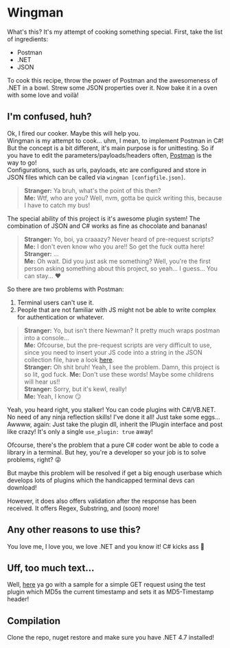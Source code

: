 # Wingman

What's this? It's my attempt of cooking something special. First, take the list of ingredients:

* Postman
* .NET
* JSON

To cook this recipe, throw the power of Postman and the awesomeness of .NET in a bowl.  Strew some JSON properties over it. Now bake it in a oven with some love and voilà!  


## I'm confused, huh?

Ok, I fired our cooker. Maybe this will help you.  
Wingman is my attempt to cook... uhm, I mean, to implement Postman in C#! But the concept is a bit different, it's main purpose is for unittesting. So if you have to edit the parameters/payloads/headers often, [Postman](https://www.getpostman.com/) is the way to go!  
Configurations, such as urls, payloads, etc are configured and store in JSON files which can be called via ```wingman [configfile.json]```.  

> **Stranger:** Ya bruh, what's the point of this then?  
> **Me:** Wtf, who are you? Well, nvm, gotta be quick writing this, because I have to catch my bus!  

The special ability of this project is it's awesome plugin system! The combination of JSON and C# works as fine as chocolate and bananas!  

> **Stranger:** Yo, boi, ya craaazy? Never heard of pre-request scripts?  
> **Me:** I don't even know who you are!! So get the fuck outta here!  
> **Stranger:** ...  
> **Me:** Oh wait. Did you just ask me something? Well, you're the first person asking something about this project, so yeah... I guess... You can stay... :heart:  

So there are two problems with Postman:
1. Terminal users can't use it.
2. People that are not familiar with JS might not be able to write complex for authentication or whatever.

> **Stranger:** Yo, but isn't there Newman? It pretty much wraps postman into a console...  
> **Me:** Ofcourse, but the pre-request scripts are very difficult to use, since you need to insert your JS code into a string in the JSON collection file, have a look [here](https://github.com/postmanlabs/newman/blob/develop/examples/sample-collection.json).  
> **Stranger:** Oh shit bruh! Yeah, I see the problem. Damn, this project is so lit, god fuck.
> **Me:** Don't use these words! Maybe some childrens will hear us!!  
**Stranger:** Sorry, but it's kewl, really!  
> **Me:** Yeah, I know :smirk:  

Yeah, you heard right, you stalker! You can code plugins with C#/VB.NET. No need of any ninja reflection skills! I've done it all! Just take some eggs... Awwww, again: Just take the plugin dll, inherit the IPlugin interface and post like crazy!  It's only a single ```use_plugin: true``` away!  

Ofcourse, there's the problem that a pure C# coder wont be able to code a library in a terminal. But hey, you're a developer so your job is to solve problems, right? :stuck_out_tongue_winking_eye:  

But maybe this problem will be resolved if get a big enough userbase which develops lots of plugins which the handicapped terminal devs can download!  

However, it does also offers validation after the response has been received. It offers Regex, Substring, and (soon) more!  


## Any other reasons to use this?

You love me, I love you, we love .NET and you know it! C# kicks ass :tada:


## Uff, too much text...

Well, [here](https://raw.githubusercontent.com/ioncodes/Wingman/master/Examples/GET.json) ya go with a sample for a simple GET request using the test plugin which MD5s the current timestamp and sets it as MD5-Timestamp header!


## Compilation

Clone the repo, nuget restore and make sure you have .NET 4.7 installed!